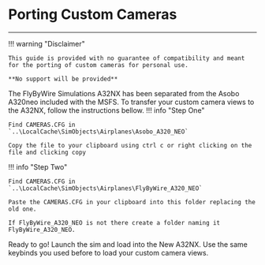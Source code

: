 # Porting Custom Cameras

---

!!! warning "Disclaimer"

    This guide is provided with no guarantee of compatibility and meant for the porting of custom cameras for personal use.

    **No support will be provided**

The FlyByWire Simulations A32NX has been separated from the Asobo A320neo included with the MSFS. To transfer your custom camera views to the A32NX, follow the instructions bellow.
!!! info "Step One"

    Find CAMERAS.CFG in `..\LocalCache\SimObjects\Airplanes\Asobo_A320_NEO`

    Copy the file to your clipboard using ctrl c or right clicking on the file and clicking copy

!!! info "Step Two"

    Find CAMERAS.CFG in `..\LocalCache\SimObjects\Airplanes\FlyByWire_A320_NEO`

    Paste the CAMERAS.CFG in your clipboard into this folder replacing the old one.

    If FlyByWire_A320_NEO is not there create a folder naming it FlyByWire_A320_NEO.

Ready to go! Launch the sim and load into the New A32NX. Use the same keybinds you used before to load your custom camera views.
